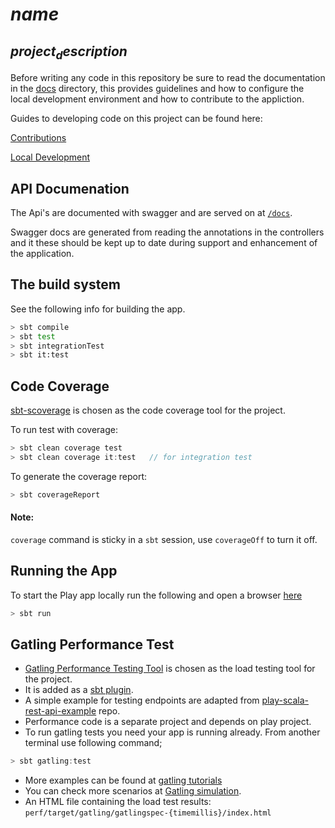 # $name$

## $project_description$


Before writing any code in this repository be sure to read the documentation in the [docs](./doc) directory, this provides guidelines and how to configure the local development environment and how to contribute to the appliction.

Guides to developing code on this project can be found here:

[Contributions](./doc/contribution.md)

[Local Development](./doc/localDevelopment.md)

## API Documenation

The Api's are documented with swagger and are served on at [`/docs`](http://localhost:9000/docs/).

Swagger docs are generated from reading the annotations in the controllers and it these should be kept up to date during support and enhancement of the application.

## The build system

See the following info for building the app.

```bash
> sbt compile
> sbt test
> sbt integrationTest
> sbt it:test
```

## Code Coverage

[sbt-scoverage](https://github.com/scoverage/sbt-scoverage) is chosen as the code coverage tool for the project.

To run test with coverage:
```scala
> sbt clean coverage test
> sbt clean coverage it:test   // for integration test
```

To generate the coverage report:
```scala
> sbt coverageReport
```

#### Note:

`coverage` command is sticky in a `sbt` session, use `coverageOff` to turn it off.

## Running the App

To start the Play app locally run the following and open a browser [here](http://localhost:9000)

```bash
> sbt run
```

## Gatling Performance Test

- [Gatling Performance Testing Tool](http://gatling.io/) is chosen as the load testing tool for the project.
- It is added as a [sbt plugin](http://gatling.io/docs/current/extensions/sbt_plugin/).
- A simple example for testing endpoints are adapted from [play-scala-rest-api-example](https://github.com/playframework/play-scala-rest-api-example) repo.
- Performance code is a separate project and depends on play project.
- To run gatling tests you need your app is running already. From another terminal use following command;
```scala
> sbt gatling:test
```
- More examples can be found at [gatling tutorials](http://gatling.io/docs/current/advanced_tutorial/#advanced-tutorial)
- You can check more scenarios at [Gatling simulation](http://gatling.io/docs/2.2.2/general/simulation_structure.html#simulation-structure).
- An HTML file containing the load test results: `perf/target/gatling/gatlingspec-{timemillis}/index.html`



